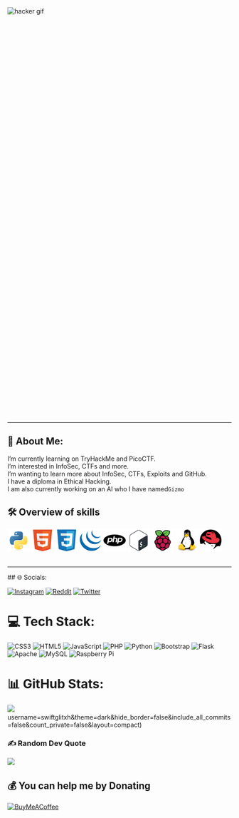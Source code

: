 <img src="https://external-content.duckduckgo.com/iu/?u=https%3A%2F%2Fwww.pixilart.com%2Fimages%2Fart%2Fa2d9a1b3f80be30.gif&f=1&nofb=1&ipt=c4ed09112e911e9e8dac0668898d019609448f312dc0062dc36812d7877089f4&ipo=images" height=900 alt="hacker gif" style="display: block;margin-left:auto;margin-right:auto;">
<br><hr/>

## 💫 About Me:
I’m currently learning on TryHackMe and PicoCTF.<br>I’m interested in InfoSec, CTFs and more.<br>I’m wanting to learn more about InfoSec, CTFs, Exploits and GitHub.<br>I have a diploma in Ethical Hacking.<br>I am also currently working on an AI who I have named`Gizmo` 

## 🛠️ Overview of skills
  <div>
    <img src="https://github.com/devicons/devicon/blob/master/icons/python/python-original.svg" height="50">
    <img src="https://github.com/devicons/devicon/blob/master/icons/html5/html5-original.svg" height="50">
    <img src="https://github.com/devicons/devicon/blob/master/icons/css3/css3-original.svg" height="50">
    <img src="https://github.com/devicons/devicon/blob/master/icons/jquery/jquery-plain.svg" height="50">
    <img src="https://github.com/devicons/devicon/blob/master/icons/php/php-plain.svg" height="50">
    <img src="https://github.com/devicons/devicon/blob/master/icons/bash/bash-original.svg" height="50">
    <img src="https://github.com/devicons/devicon/blob/master/icons/raspberrypi/raspberrypi-original.svg" height="50">
    <img src="https://github.com/devicons/devicon/blob/master/icons/linux/linux-original.svg" height="50">
    <img src="https://github.com/devicons/devicon/blob/master/icons/redhat/redhat-original.svg" height="50">
   
  </div>
  </br>
  <hr/>
## 🌐 Socials:

[![Instagram](https://img.shields.io/badge/Instagram-%23E4405F.svg?logo=Instagram&logoColor=white)](https://instagram.com/swiftglitxh) 
[![Reddit](https://img.shields.io/badge/Reddit-%23FF4500.svg?logo=Reddit&logoColor=white)](https://reddit.com/user/swiftglitxh)
[![Twitter](https://img.shields.io/badge/Twitter-%231DA1F2.svg?logo=Twitter&logoColor=white)](https://twitter.com/swiftglitxh) 

# 💻 Tech Stack:
![CSS3](https://img.shields.io/badge/css3-%231572B6.svg?style=for-the-badge&logo=css3&logoColor=white) ![HTML5](https://img.shields.io/badge/html5-%23E34F26.svg?style=for-the-badge&logo=html5&logoColor=white) ![JavaScript](https://img.shields.io/badge/javascript-%23323330.svg?style=for-the-badge&logo=javascript&logoColor=%23F7DF1E) ![PHP](https://img.shields.io/badge/php-%23777BB4.svg?style=for-the-badge&logo=php&logoColor=white) ![Python](https://img.shields.io/badge/python-3670A0?style=for-the-badge&logo=python&logoColor=ffdd54) ![Bootstrap](https://img.shields.io/badge/bootstrap-%23563D7C.svg?style=for-the-badge&logo=bootstrap&logoColor=white) ![Flask](https://img.shields.io/badge/flask-%23000.svg?style=for-the-badge&logo=flask&logoColor=white) ![Apache](https://img.shields.io/badge/apache-%23D42029.svg?style=for-the-badge&logo=apache&logoColor=white) ![MySQL](https://img.shields.io/badge/mysql-%2300f.svg?style=for-the-badge&logo=mysql&logoColor=white) ![Raspberry Pi](https://img.shields.io/badge/-RaspberryPi-C51A4A?style=for-the-badge&logo=Raspberry-Pi)
# 📊 GitHub Stats:

![](https://github-readme-streak-stats.herokuapp.com/?user=swiftglitxh&theme=dark&hide_border=false)<br/>
username=swiftglitxh&theme=dark&hide_border=false&include_all_commits=false&count_private=false&layout=compact)

### ✍️ Random Dev Quote
![](https://quotes-github-readme.vercel.app/api?type=horizontal&theme=gruvbox)

## 💰 You can help me by Donating
  [![BuyMeACoffee](https://img.shields.io/badge/Buy%20Me%20a%20Coffee-ffdd00?style=for-the-badge&logo=buy-me-a-coffee&logoColor=black)](https://buymeacoffee.com/swiftglitxh) 

  <!-- Proudly created with GPRM ( https://gprm.itsvg.in ) -->
  
